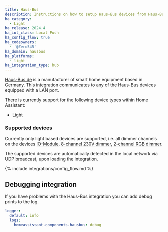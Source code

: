```yaml
---
title: Haus-Bus
description: Instructions on how to setup Haus-Bus devices from Haus-Bus.de within Home Assistant.
ha_category:
  - Light
ha_release: 2024.4
ha_iot_class: Local Push
ha_config_flow: true
ha_codeowners:
  - '@Zero545'
ha_domain: hausbus
ha_platforms:
  - light
ha_integration_type: hub
---
```


[Haus-Bus.de](https://haus-bus.secure-stores.de/) is a manufacturer of smart home equipment based in Germany.
This integration communicates to any of the Haus-Bus devices equipped with a LAN port.


There is currently support for the following device types within Home Assistant:

- [Light](#light)

### Supported devices

Currently only light based devices are supported, i.e. all dimmer channels on the devices [IO-Module](https://haus-bus.secure-stores.de/?showProduct=6), [8-channel 230V dimmer](https://haus-bus.secure-stores.de/?showProduct=14), [2-channel RGB dimmer](https://haus-bus.secure-stores.de/?showProduct=9).

The supported devices are automatically detected in the local network via UDP broadcast, upon loading the integration.

{% include integrations/config_flow.md %}

## Debugging integration

If you have problems with the Haus-Bus integration you can add debug prints to the log.

```yaml
logger:
  default: info
  logs:
    homeassistant.components.hausbus: debug
```